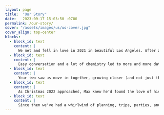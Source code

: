 ```yaml
---
layout: page
title:  "Our Story"
date:   2023-09-17 15:03:50 -0700
permalink: /our-story/
cover: "/assets/images/us/us-cover.jpg"
cover_align: top-center
blocks:
  - block_id: text
    content: | 
      We met and fell in love in 2021 in beautiful Los Angeles. After a Hinge conversation full of laughs and getting-to-know you's, and Max taking way too long to make a move, we had our first date at [Ladybyrd](https://www.ladybyrdcafe.com){:target="_blank" data-tooltip="Weird cocktails. Good food. Slow service. Great date."} in Echo Park.
  - block_id: text
    content: |
      Easy conversation and a lot of chemistry led to more and more dates. Picnics, drive-in movies, and [plenty of wine bars](https://www.tabularasabar.com/){:data-tooltip="LOVE Tabula" target="_blank"} were the start of something special, even though it was still early days. From weddings in Hood River (Hi Zach &amp; Kate!), birthdays celebrated together, Christmas in Sun Valley (complete with multi-day travel delays), and more, our first year together was full of fun, adventure, and falling in love. 
  - block_id: text
    content: |
      Year two saw us move in together, growing closer (and not just through our shared love of [reality TV](https://www.bravotv.com/){:data-tooltip="Thanks Andy Cohen!" target="_blank"}) and of course adopting our furry child Ellie. Though she put us through the wringer at first—including a parvo diagnosis right after we rescued her—she's also probably the thing we love most in life. Besides each other. 
  - block_id: text
    content: |
      As Christmas 2022 approached, Max knew he'd found the love of his love (and Alyse was pretty sure, too). After planning with the co-maids of honor to find the perfect ring, he took Alyse to the [Roundhouse](https://www.sunvalley.com/dining/the-roundhouse/){:data-tooltip="Best fondue in the valley" target="_blank"} on Mt. Baldy for a fondue and champagne date, and popped the question in front of a view they'd first seen together a year before. (She said yes).
  - block_id: text
    content: |
      Since then we've had a whirlwind of planning, trips, parties, and fun. We can't wait for you to join us as we make it official in one of our favorite places, with our favorite people. The only thing we ask is you come ready to have fun and get on the dance floor!
---
```



